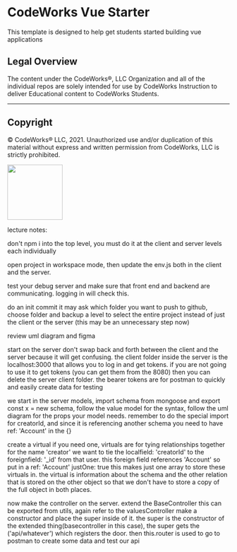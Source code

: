 CodeWorks Vue Starter
=====================
This template is designed to help get students started building vue applications

## Legal Overview

The content under the CodeWorks®, LLC Organization and all of the individual repos are solely intended for use by CodeWorks Instruction to deliver Educational content to CodeWorks Students.

---

## Copyright

© CodeWorks® LLC, 2021. Unauthorized use and/or duplication of this material without express and written permission from CodeWorks, LLC is strictly prohibited.


<img src="https://bcw.blob.core.windows.net/public/img/7815839041305055" width="125">

lecture notes:

don't npm i into the top level, you must do it at the client and server levels each individually

open project in workspace mode, then update the env.js both in the client and the server.

test your debug server and make sure that front end and backend are communicating. logging in will check this.

do an init commit it may ask which folder you want to push to github, choose folder and backup a level to select the entire project instead of just the client or the server (this may be an unnecessary step now)

review uml diagram and figma

start on the server don't swap back and forth between the client and the server because it will get confusing. the client folder inside the server is the localhost:3000 that allows you to log in and get tokens. if you are not going to use it to get tokens (you can get them from the 8080) then you can delete the server client folder. the bearer tokens are for postman to quickly and easily create data for testing

we start in the server models, import schema from mongoose and export const x = new schema, follow the value model for the syntax, follow the uml diagram for the props your model needs. remember to do the special import for creatorId, and since it is referencing another schema you need to have ref: 'Account' in the {}

create a virtual if you need one, virtuals are for tying relationships together for the name 'creator' we want to tie the localfield: 'creatorId' to the foreignfield: '_id' from that user. this foreign field references 'Account' so put in a ref: 'Account' justOne: true this makes just one array to store these virtuals in. the virtual is information about the schema and the other relation that is stored on the other object so that we don't have to store a copy of the full object in both places. 

now make the controller on the server. extend the BaseController this can be exported from utils, again refer to the valuesController make a constructor and place the super inside of it. the super is the constructor of the extended thing(basecontroller in this case), the super gets the ('api/whatever') which registers the door. then this.router is used to   go to postman to create some data and test our api 